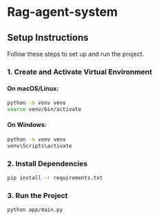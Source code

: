 # Rag-agent-system

## Setup Instructions

Follow these steps to set up and run the project.

### 1. Create and Activate Virtual Environment
#### On macOS/Linux:
```sh
python -m venv venv
source venv/bin/activate
```

#### On Windows:
```sh
python -m venv venv
venv\Scripts\activate
```

### 2. Install Dependencies
```sh
pip install -r requirements.txt
```
### 3. Run the Project
```sh
python app/main.py
```
